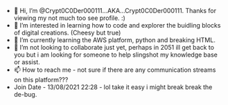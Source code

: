 - 👋 Hi, I’m @Crypt0C0Der000111...AKA...Crypt0C0Der000111. Thanks for viewing my not much too see profile. :)
- 👀 I’m interested in learning how to code and explorer the buidling blocks of digital creations. (Cheesy but true)
- 🌱 I’m currently learning the AWS platform, python and breaking HTML.
- 💞️ I’m not looking to collaborate just yet, perhaps in 2051 ill get back to you but i am looking for someone to help slingshot my knowledge base or assist.
- 📫 How to reach me - not sure if there are any communication streams on this platform???
- Join Date - 13/08/2021 22:28 - lol take it easy i might break break the de-bug.

<!---
Crypt0C0Der000111/Crypt0C0Der000111 is a ✨ special ✨ repository because its `README.md` (this file) appears on your GitHub profile.
You can click the Preview link to take a look at your changes.
--->
